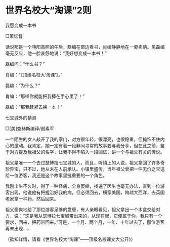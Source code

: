# 世界名校大“淘课”2则

我愿变成一本书

□萧忆昔

话说那是一个艳阳高照的午后，磊编在窗边看书，肖编静静地在一旁卖萌。见磊编毫无反应，他一脸哀怨地说：“我好想变成一本书！”

磊编问：“什么书？”

肖编：“《顶级名校大‘淘课’》。”

磊编：“为什么？”

肖编：“那样你就能把我捧在手心里了！”

磊编：“那我赶紧去换一本！”

七宝城外的猜测

□[美]查赫斯编译/谢素军

一个陌生的女人敲开了我的家门，对方很年轻，很漂亮，也很稳重，但掩饰不住内心的激动。我肯定，她一定有着一段非同寻常的故事要与我分享，但在此之前，鉴于对方提及我祖父的名字，让我不得不陷入一段回忆，讲一个与祖父有关的传说。

祖父是唯一一个去过瑟博拉七宝城的人，而且，听镇上的人说，祖父拿回了许多奇珍异宝，只不过，他从未在人前承认。小镇里盛传，当年祖父曾把一件无价之宝送给一位游客，我还是这个故事里挺重要的一个角色。

我刚出生不久时，得了一种怪病，全身萎缩，找遍了医生也毫无办法，直到一位游客出现，他说他有把握治好我的病，但必须回去，横穿美国，跨越大西洋，去英国老家拿一种药，然后回来。

祖父豪爽地给了那位游客足够的盘缠，有人亲眼看见，祖父拿出一个木盒交给对方，说：“这是我从瑟博拉七宝城带出来的，从现在起，它便属于你，我只有一个要求，回来，把药带回来。”可是，一个月、两个月，一年、十年过去了，那位游客再未出现……

（欲知详情，请看《世界名校大“淘课”——顶级名校课文大公开》）